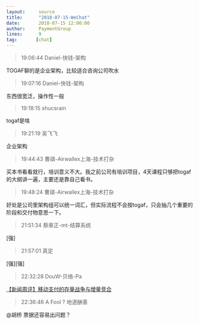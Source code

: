 ```yaml
---
layout:     source 
title:      "2018-07-15-WeChat"
date:       2018-07-15 12:00:00
author:     PaymentGroup
lines:      9 
tag:       [chat]
---
```

> 19:06:44  Daniel-快钱-架构  
   
TOGAF聊的是企业架构，比较适合咨询公司吹水  
   
> 19:07:16  Daniel-快钱-架构  
   
东西很宽泛，操作性一般  
   
> 19:18:15  shucsrain  
   
togaf是啥  
   
> 19:21:19  吴飞飞  
   
企业架构  
   
> 19:44:43  曹祺-Airwallex上海-技术打杂  
   
买本书看看就行，培训意义不大。我之前公司有培训项目，4天课程只够把togaf的大纲讲一遍，主要还是靠自己看书。  
   
> 19:48:24  曹祺-Airwallex上海-技术打杂  
   
好处是公司里架构组可以统一词汇，但实际流程不会按togaf，只会抽几个重要的阶段和交付物意思一下。  
   
> 21:51:34  蔡章正-mt-结算系统  
   
[强]  
   
> 21:57:01  真定  
   
[强][强]  
   
> 22:32:28  DouW-贝络-Pa  
   
[【新闻周评】移动支付的存量战争与增量竞合](http://mp.weixin.qq.com/s?__biz=MjM5MTQ0NDEwMA==&amp;amp;amp;mid=2651573946&amp;amp;amp;idx=1&amp;amp;amp;sn=84ebcefd65b678848417bf8acb3bb791&amp;amp;amp;chksm=bd4a13518a3d9a47b590980be3749a183b4eb0f38a64b16863a9a46ee4ab5ef110e3f7c93aa5&amp;amp;amp;mpshare=1&amp;amp;amp;scene=1&amp;amp;amp;srcid=0715MrbLudr53ffz6skky1DV#rd)  
   
> 22:36:46  A Fool ? 地道酬善  
   
@胡桥 票据还容易出问题？  
   
